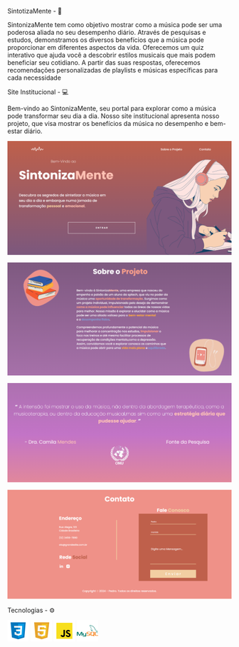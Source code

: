 

SintotizaMente - 🎻

 SintonizaMente tem como objetivo mostrar como a música pode ser uma poderosa aliada no seu desempenho diário. Através de pesquisas e estudos, demonstramos os diversos benefícios que a música pode proporcionar em diferentes aspectos da vida. Oferecemos um quiz interativo que ajuda você a descobrir estilos musicais que mais podem beneficiar seu cotidiano. A partir das suas respostas, oferecemos recomendações personalizadas de playlists e músicas específicas para cada necessidade

Site Institucional - 💻

Bem-vindo ao SintonizaMente, seu portal para explorar como a música pode transformar seu dia a dia. Nosso site institucional apresenta nosso projeto, que visa mostrar os benefícios da música no desempenho e bem-estar diário.

![alt text](image.png)

![alt text](<Montagem README/image-1.png>)

![alt text](<Montagem README/image-2.png>)

![alt text](<Montagem README/image-3.png>)



   Tecnologias - ⚙ 

![alt text](<Montagem README/icons8-css-48.png>) ![alt text](<Montagem README/icons8-html-48.png>) ![alt text](<Montagem README/icons8-js-48.png>) ![alt text](<Montagem README/icons8-mysql-48.png>)